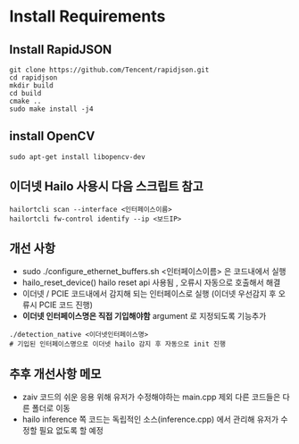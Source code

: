 # Install Requirements

## Install RapidJSON
```
git clone https://github.com/Tencent/rapidjson.git
cd rapidjson
mkdir build
cd build
cmake ..
sudo make install -j4
```

## install OpenCV
```
sudo apt-get install libopencv-dev
```

## 이더넷 Hailo 사용시 다음 스크립트 참고
```
hailortcli scan --interface <인터페이스이름>
hailortcli fw-control identify --ip <보드IP>
```

## 개선 사항 
* sudo ./configure_ethernet_buffers.sh <인터페이스이름> 은 코드내에서 실행
* hailo_reset_device() hailo reset api 사용됨 , 오류시 자동으로 호출해서 해결
* 이더넷 / PCIE 코드내에서 감지해 되는 인터페이스로 실행 (이더넷 우선감지 후 오류시 PCIE 코드 진행)
* **이더넷 인터페이스명은 직접 기입해야함** argument 로 지정되도록 기능추가
```
./detection_native <이더넷인터페이스명>
# 기입된 인터페이스명으로 이더넷 hailo 감지 후 자동으로 init 진행
```

## 추후 개선사항 메모
* zaiv 코드의 쉬운 응용 위해 유저가 수정해야하는 main.cpp 제외 다른 코드들은 다른 폴더로 이동
* hailo inference 쪽 코드는 독립적인 소스(inference.cpp) 에서 관리해 유저가 수정할 필요 없도록 할 예정
